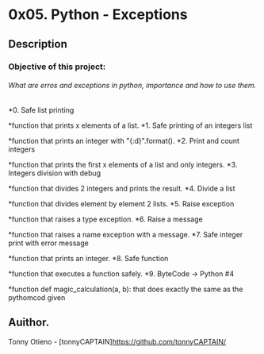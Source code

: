 # 0x05. Python - Exceptions

## Description

### Objective of this project:

###### What are erros and exceptions in python, importance and how to use them.

*0. Safe list printing

 *function that prints x elements of a list.
*1. Safe printing of an integers list
 
 *function that prints an integer with "{:d}".format().
*2. Print and count integers
 
 *function that prints the first x elements of a list and only integers.
*3. Integers division with debug
 
 *function that divides 2 integers and prints the result.
*4. Divide a list
 
 *function that divides element by element 2 lists.
*5. Raise exception
 
 *function that raises a type exception.
*6. Raise a message
 
 *function that raises a name exception with a message.
*7. Safe integer print with error message
 
 *function that prints an integer.
*8. Safe function
  
 *function that executes a function safely.
*9. ByteCode -> Python #4

 *function def magic_calculation(a, b): that does exactly the same as the pythomcod given

## Auithor.
Tonny Otieno - [tonnyCAPTAIN]https://github.com/tonnyCAPTAIN/
